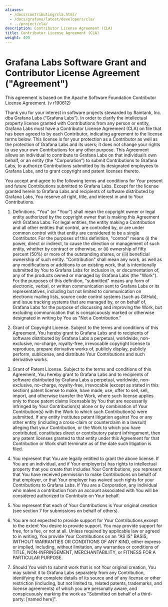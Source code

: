 ```yaml
---
aliases:
  - /docs/contributing/cla.html/
  - /docs/grafana/latest/developers/cla/
  - ../project/cla/
description: Contributor License Agreement (CLA)
title: Contributor License Agreement (CLA)
weight: 400
---
```


# Grafana Labs Software Grant and Contributor License Agreement ("Agreement")

This agreement is based on the Apache Software Foundation Contributor License Agreement.
(v r190612)

Thank you for your interest in software projects stewarded by Raintank, Inc. dba Grafana Labs (“Grafana Labs”). In order to clarify the intellectual property license
granted with Contributions from any person or entity, Grafana Labs
must have a Contributor License Agreement (CLA) on file that has been
agreed to by each Contributor, indicating agreement to the license terms
below. This license is for your protection as a Contributor as well
as the protection of Grafana Labs and its users; it does not change
your rights to use your own Contributions for any other purpose.
This Agreement allows an individual to contribute to Grafana Labs on that individual’s own behalf, or an entity (the "Corporation") to
submit Contributions to Grafana Labs, to authorize Contributions
submitted by its designated employees to Grafana Labs, and to grant
copyright and patent licenses thereto.

You accept and agree to the following terms and conditions for Your
present and future Contributions submitted to Grafana Labs. Except
for the license granted herein to Grafana Labs and recipients of
software distributed by Grafana Labs, You reserve all right, title,
and interest in and to Your Contributions.

1. Definitions. "You" (or "Your") shall mean the copyright owner or legal entity
   authorized by the copyright owner that is making this Agreement
   with Grafana Labs. For legal entities, the entity making a
   Contribution and all other entities that control, are controlled by,
   or are under common control with that entity are considered to be a
   single Contributor. For the purposes of this definition, "control"
   means (i) the power, direct or indirect, to cause the direction or
   management of such entity, whether by contract or otherwise, or
   (ii) ownership of fifty percent (50%) or more of the outstanding
   shares, or (iii) beneficial ownership of such entity.
   "Contribution" shall mean any work, as well as
   any modifications or additions to an existing work, that is intentionally
   submitted by You to Grafana Labs for inclusion in, or
   documentation of, any of the products owned or managed by Grafana Labs (the "Work"). For the purposes of this definition,
   "submitted" means any form of electronic, verbal, or written
   communication sent to Grafana Labs or its representatives,
   including but not limited to communication on electronic mailing
   lists, source code control systems (such as GitHub), and issue tracking systems
   that are managed by, or on behalf of, Grafana Labs for the
   purpose of discussing and improving the Work, but excluding
   communication that is conspicuously marked or otherwise designated
   in writing by You as "Not a Contribution."

1. Grant of Copyright License. Subject to the terms and conditions of this Agreement, You hereby grant to Grafana Labs and to
   recipients of software distributed by Grafana Labs a perpetual,
   worldwide, non-exclusive, no-charge, royalty-free, irrevocable
   copyright license to reproduce, prepare derivative works of,
   publicly display, publicly perform, sublicense, and distribute
   Your Contributions and such derivative works.

1. Grant of Patent License. Subject to the terms and conditions of this Agreement, You hereby grant to Grafana Labs and to recipients
   of software distributed by Grafana Labs a perpetual, worldwide,
   non-exclusive, no-charge, royalty-free, irrevocable (except as
   stated in this section) patent license to make, have made, use,
   offer to sell, sell, import, and otherwise transfer the Work,
   where such license applies only to those patent claims licensable
   by You that are necessarily infringed by Your Contribution(s)
   alone or by combination of Your Contribution(s) with the Work to
   which such Contribution(s) were submitted. If any entity institutes
   patent litigation against You or any other entity (including a
   cross-claim or counterclaim in a lawsuit) alleging that your
   Contribution, or the Work to which you have contributed, constitutes
   direct or contributory patent infringement, then any patent licenses
   granted to that entity under this Agreement for that Contribution or
   Work shall terminate as of the date such litigation is filed.

1. You represent that You are legally entitled to grant the above license. If You are an individual, and if Your employer(s) has rights to intellectual property
   that you create that includes Your Contributions, you represent
   that You have received permission to make Contributions on behalf
   of that employer, or that Your employer has waived such rights for
   your Contributions to Grafana Labs. If You are a Corporation, any individual who makes a contribution from an account associated with You will be considered authorized to Contribute on Your behalf.

1. You represent that each of Your Contributions is Your original creation (see section 7 for submissions on behalf of others).

1. You are not expected to provide support for Your Contributions,except to the extent You desire to provide support. You may provide
   support for free, for a fee, or not at all. Unless required by
   applicable law or agreed to in writing, You provide Your
   Contributions on an "AS IS" BASIS, WITHOUT WARRANTIES OR CONDITIONS
   OF ANY KIND, either express or implied, including, without
   limitation, any warranties or conditions of TITLE, NON-INFRINGEMENT,
   MERCHANTABILITY, or FITNESS FOR A PARTICULAR PURPOSE.

1. Should You wish to submit work that is not Your original creation, You may submit it to Grafana Labs separately from any
   Contribution, identifying the complete details of its source and
   of any license or other restriction (including, but not limited
   to, related patents, trademarks, and license agreements) of which
   you are personally aware, and conspicuously marking the work as
   "Submitted on behalf of a third-party: [named here]".

